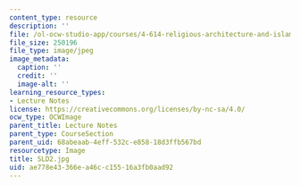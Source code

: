 ```yaml
---
content_type: resource
description: ''
file: /ol-ocw-studio-app/courses/4-614-religious-architecture-and-islamic-cultures-fall-2002/ae778e43366ea46cc15516a3fb0aad92_SLD2.jpg
file_size: 250196
file_type: image/jpeg
image_metadata:
  caption: ''
  credit: ''
  image-alt: ''
learning_resource_types:
- Lecture Notes
license: https://creativecommons.org/licenses/by-nc-sa/4.0/
ocw_type: OCWImage
parent_title: Lecture Notes
parent_type: CourseSection
parent_uid: 68abeaab-4eff-532c-e858-18d3ffb567bd
resourcetype: Image
title: SLD2.jpg
uid: ae778e43-366e-a46c-c155-16a3fb0aad92
---
```

